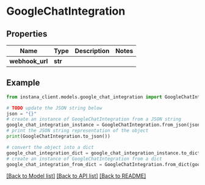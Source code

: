 # GoogleChatIntegration


## Properties

Name | Type | Description | Notes
------------ | ------------- | ------------- | -------------
**webhook_url** | **str** |  | 

## Example

```python
from instana_client.models.google_chat_integration import GoogleChatIntegration

# TODO update the JSON string below
json = "{}"
# create an instance of GoogleChatIntegration from a JSON string
google_chat_integration_instance = GoogleChatIntegration.from_json(json)
# print the JSON string representation of the object
print(GoogleChatIntegration.to_json())

# convert the object into a dict
google_chat_integration_dict = google_chat_integration_instance.to_dict()
# create an instance of GoogleChatIntegration from a dict
google_chat_integration_from_dict = GoogleChatIntegration.from_dict(google_chat_integration_dict)
```
[[Back to Model list]](../README.md#documentation-for-models) [[Back to API list]](../README.md#documentation-for-api-endpoints) [[Back to README]](../README.md)


